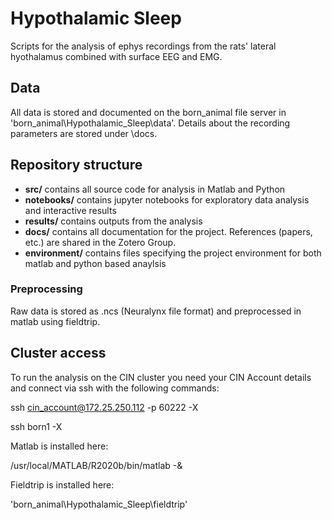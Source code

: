 # Hypothalamic Sleep

Scripts for the analysis of ephys recordings from the rats' lateral hyothalamus combined with surface EEG and EMG. 

## Data 
All data is stored and documented on the born_animal file server in 'born_animal\Hypothalamic_Sleep\data'. Details about the recording parameters are stored under \docs.

## Repository structure 
- **src/** contains all source code for analysis in Matlab and Python 
- **notebooks/** contains jupyter notebooks for exploratory data analysis and interactive results 
- **results/** contains outputs from the analysis 
- **docs/** contains all documentation for the project. References (papers, etc.) are shared in the Zotero Group.
- **environment/** contains files specifying the project environment for both matlab and python based anaylsis 

### Preprocessing 
Raw data is stored as .ncs (Neuralynx file format) and preprocessed in matlab using fieldtrip. 

## Cluster access
To run the analysis on the CIN cluster you need your CIN Account details and connect via ssh with the following commands: 

ssh cin_account@172.25.250.112 -p 60222 -X

ssh born1 -X

Matlab is installed here: 

/usr/local/MATLAB/R2020b/bin/matlab -&

Fieldtrip is installed here: 

'born_animal\Hypothalamic_Sleep\fieldtrip'


